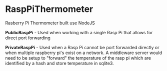 # RaspPiThermometer
Rasberry Pi Thermometer built use NodeJS

<b>PublicRaspPi</b> - Used when working with a single Rasp Pi that allows for direct port forwarding

<b>PrivateRaspPi</b> - Used when a Rasp Pi cannot be port forwarded directly or when multiple raspberry pi's exist on a network.
A middleware server would need to be setup to "forward" the temperature of the rasp pi which are identified by a hash and store
temperature in sqlite3. 

